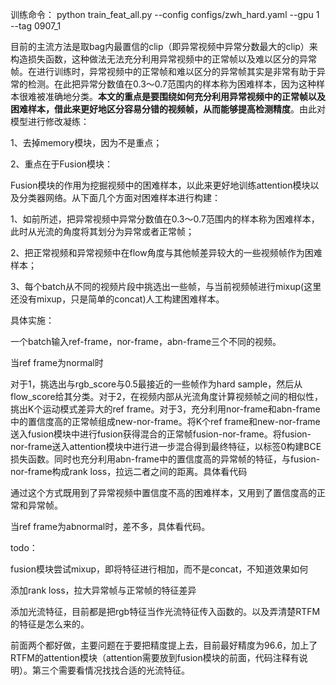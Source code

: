 训练命令：
python train_feat_all.py --config configs/zwh_hard.yaml --gpu 1 --tag 0907_1

目前的主流方法是取bag内最置信的clip（即异常视频中异常分数最大的clip）来构造损失函数，这种做法无法充分利用异常视频中的正常帧以及难以区分的异常帧。在进行训练时，异常视频中的正常帧和难以区分的异常帧其实是非常有助于异常的检测。在此把异常分数值在0.3～0.7范围内的样本称为困难样本，因为这种样本很难被准确地分类。**本文的重点是要围绕如何充分利用异常视频中的正常帧以及困难样本，借此来更好地区分容易分错的视频帧，从而能够提高检测精度**。由此对模型进行修改凝练：

1、去掉memory模块，因为不是重点；

2、重点在于Fusion模块：

Fusion模块的作用为挖掘视频中的困难样本，以此来更好地训练attention模块以及分类器网络。从下面几个方面对困难样本进行构建：

1、如前所述，把异常视频中异常分数值在0.3～0.7范围内的样本称为困难样本，此时从光流的角度将其划分为异常或者正常帧；

2、把正常视频和异常视频中在flow角度与其他帧差异较大的一些视频帧作为困难样本；

3、每个batch从不同的视频片段中挑选出一些帧，与当前视频帧进行mixup(这里还没有mixup，只是简单的concat)人工构建困难样本。

具体实施：

一个batch输入ref-frame，nor-frame，abn-frame三个不同的视频。

当ref frame为normal时

 对于1，挑选出与rgb_score与0.5最接近的一些帧作为hard sample，然后从flow_score给其分类。对于2，在视频内部从光流角度计算视频帧之间的相似性，挑出K个运动模式差异大的ref frame。对于3，充分利用nor-frame和abn-frame中的置信度高的正常帧组成new-nor-frame。将K个ref frame和new-nor-frame送入fusion模块中进行fusion获得混合的正常帧fusion-nor-frame。将fusion-nor-frame送入attention模块中进行进一步混合得到最终特征，以标签0构建BCE损失函数。同时也充分利用abn-frame中的置信度高的异常帧的特征，与fusion-nor-frame构成rank loss，拉远二者之间的距离。具体看代码

通过这个方式既用到了异常视频中置信度不高的困难样本，又用到了置信度高的正常和异常帧。

当ref frame为abnormal时，差不多，具体看代码。



todo：

fusion模块尝试mixup，即将特征进行相加，而不是concat，不知道效果如何

添加rank loss，拉大异常帧与正常帧的特征差异

添加光流特征，目前都是把rgb特征当作光流特征传入函数的。以及弄清楚RTFM的特征是怎么来的。

前面两个都好做，主要问题在于要把精度提上去，目前最好精度为96.6，加上了RTFM的attention模块（attention需要放到fusion模块的前面，代码注释有说明）。第三个需要看情况找找合适的光流特征。



